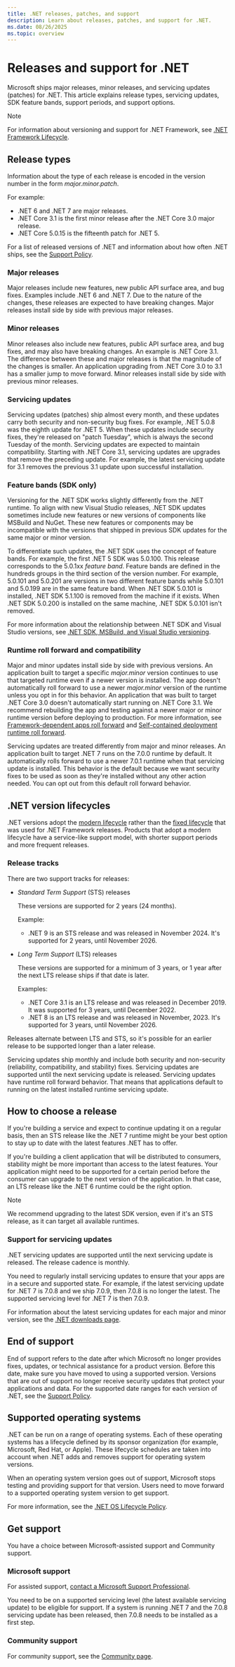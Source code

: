 ```yaml
---
title: .NET releases, patches, and support
description: Learn about releases, patches, and support for .NET.
ms.date: 08/26/2025
ms.topic: overview
---
```

# Releases and support for .NET

Microsoft ships major releases, minor releases, and servicing updates (patches) for .NET. This article explains release types, servicing updates, SDK feature bands, support periods, and support options.

> [!NOTE]
> For information about versioning and support for .NET Framework, see [.NET Framework Lifecycle](/lifecycle/products/microsoft-net-framework).

## Release types

Information about the type of each release is encoded in the version number in the form *major.minor.patch*.

For example:

* .NET 6 and .NET 7 are major releases.
* .NET Core 3.1 is the first minor release after the .NET Core 3.0 major release.
* .NET Core 5.0.15 is the fifteenth patch for .NET 5.

For a list of released versions of .NET and information about how often .NET ships, see the [Support Policy](https://dotnet.microsoft.com/platform/support/policy/dotnet-core#lifecycle).

### Major releases

Major releases include new features, new public API surface area, and bug fixes. Examples include .NET 6 and .NET 7.  Due to the nature of the changes, these releases are expected to have breaking changes. Major releases install side by side with previous major releases.

### Minor releases

Minor releases also include new features, public API surface area, and bug fixes, and may also have breaking changes. An example is .NET Core 3.1. The difference between these and major releases is that the magnitude of the changes is smaller. An application upgrading from .NET Core 3.0 to 3.1 has a smaller jump to move forward. Minor releases install side by side with previous minor releases.

### Servicing updates

Servicing updates (patches) ship almost every month, and these updates carry both security and non-security bug fixes. For example, .NET 5.0.8 was the eighth update for .NET 5. When these updates include security fixes, they're released on "patch Tuesday", which is always the second Tuesday of the month. Servicing updates are expected to maintain compatibility. Starting with .NET Core 3.1, servicing updates are upgrades that remove the preceding update. For example, the latest servicing update for 3.1 removes the previous 3.1 update upon successful installation.

### Feature bands (SDK only)

Versioning for the .NET SDK works slightly differently from the .NET runtime. To align with new Visual Studio releases, .NET SDK updates sometimes include new features or new versions of components like MSBuild and NuGet. These new features or components may be incompatible with the versions that shipped in previous SDK updates for the same major or minor version.

To differentiate such updates, the .NET SDK uses the concept of feature bands. For example, the first .NET 5 SDK was 5.0.100. This release corresponds to the 5.0.1xx *feature band*. Feature bands are defined in the hundreds groups in the third section of the version number. For example, 5.0.101 and 5.0.201 are versions in two different feature bands while 5.0.101 and 5.0.199 are in the same feature band. When .NET SDK 5.0.101 is installed, .NET SDK 5.1.100 is removed from the machine if it exists. When .NET SDK 5.0.200 is installed on the same machine, .NET SDK 5.0.101 isn't removed.

For more information about the relationship between .NET SDK and Visual Studio versions, see [.NET SDK, MSBuild, and Visual Studio versioning](porting/versioning-sdk-msbuild-vs.md).

### Runtime roll forward and compatibility

Major and minor updates install side by side with previous versions. An application built to target a specific *major.minor* version continues to use that targeted runtime even if a newer version is installed. The app doesn't automatically roll forward to use a newer *major.minor* version of the runtime unless you opt in for this behavior. An application that was built to target .NET Core 3.0 doesn't automatically start running on .NET Core 3.1. We recommend rebuilding the app and testing against a newer major or minor runtime version before deploying to production. For more information, see [Framework-dependent apps roll forward](versions/selection.md#framework-dependent-apps-roll-forward) and [Self-contained deployment runtime roll forward](deploying/runtime-patch-selection.md).

Servicing updates are treated differently from major and minor releases. An application built to target .NET 7 runs on the 7.0.0 runtime by default. It automatically rolls forward to use a newer 7.0.1 runtime when that servicing update is installed. This behavior is the default because we want security fixes to be used as soon as they're installed without any other action needed. You can opt out from this default roll forward behavior.

## .NET version lifecycles

.NET versions adopt the [modern lifecycle](/lifecycle/policies/modern) rather than the [fixed lifecycle](/lifecycle/policies/fixed) that was used for .NET Framework releases. Products that adopt a modern lifecycle have a service-like support model, with shorter support periods and more frequent releases.

### Release tracks

There are two support tracks for releases:

* *Standard Term Support* (STS) releases

  These versions are supported for 2 years (24 months).

  Example:

  * .NET 9 is an STS release and was released in November 2024. It's supported for 2 years, until November 2026.

* *Long Term Support* (LTS) releases

  These versions are supported for a minimum of 3 years, or 1 year after the next LTS release ships if that date is later.

  Examples:

  * .NET Core 3.1 is an LTS release and was released in December 2019. It was supported for 3 years, until December 2022.
  * .NET 8 is an LTS release and was released in November, 2023. It's supported for 3 years, until November 2026.

Releases alternate between LTS and STS, so it's possible for an earlier release to be supported longer than a later release.

Servicing updates ship monthly and include both security and non-security (reliability, compatibility, and stability) fixes. Servicing updates are supported until the next servicing update is released. Servicing updates have runtime roll forward behavior. That means that applications default to running on the latest installed runtime servicing update.

## How to choose a release

If you're building a service and expect to continue updating it on a regular basis, then an STS release like the .NET 7 runtime might be your best option to stay up to date with the latest features .NET has to offer.

If you're building a client application that will be distributed to consumers, stability might be more important than access to the latest features. Your application might need to be supported for a certain period before the consumer can upgrade to the next version of the application. In that case, an LTS release like the .NET 6 runtime could be the right option.

> [!NOTE]
> We recommend upgrading to the latest SDK version, even if it's an STS release, as it can target all available runtimes.

### Support for servicing updates

.NET servicing updates are supported until the next servicing update is released. The release cadence is monthly.

You need to regularly install servicing updates to ensure that your apps are in a secure and supported state. For example, if the latest servicing update for .NET 7 is 7.0.8 and we ship 7.0.9, then 7.0.8 is no longer the latest. The supported servicing level for .NET 7 is then 7.0.9.

For information about the latest servicing updates for each major and minor version, see the [.NET downloads page](https://dotnet.microsoft.com/download/dotnet).

## End of support

End of support refers to the date after which Microsoft no longer provides fixes, updates, or technical assistance for a product version. Before this date, make sure you have moved to using a supported version. Versions that are out of support no longer receive security updates that protect your applications and data. For the supported date ranges for each version of .NET, see the [Support Policy](https://dotnet.microsoft.com/platform/support/policy/dotnet-core).

## Supported operating systems

.NET can be run on a range of operating systems. Each of these operating systems has a lifecycle defined by its sponsor organization (for example, Microsoft, Red Hat, or Apple). These lifecycle schedules are taken into account when .NET adds and removes support for operating system versions.

When an operating system version goes out of support, Microsoft stops testing and providing support for that version. Users need to move forward to a supported operating system version to get support.

For more information, see the [.NET OS Lifecycle Policy](https://github.com/dotnet/core/blob/main/os-lifecycle-policy.md).

## Get support

You have a choice between Microsoft-assisted support and Community support.

### Microsoft support

For assisted support, [contact a Microsoft Support Professional](https://support.microsoft.com/supportforbusiness/productselection/?sapid=4fd4947b-15ea-ce01-080f-97f2ca3c76e8).

You need to be on a supported servicing level (the latest available servicing update) to be eligible for support. If a system is running .NET 7 and the 7.0.8 servicing update has been released, then 7.0.8 needs to be installed as a first step.

### Community support

For community support, see the [Community page](https://dotnet.microsoft.com/platform/community).
